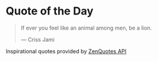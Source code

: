 # Quote of the Day

<!-- QUOTE_START -->
> If ever you feel like an animal among men, be a lion.
>
> — Criss Jami

Inspirational quotes provided by <a href="https://zenquotes.io/" target="_blank">ZenQuotes API</a>
<!-- QUOTE_END -->